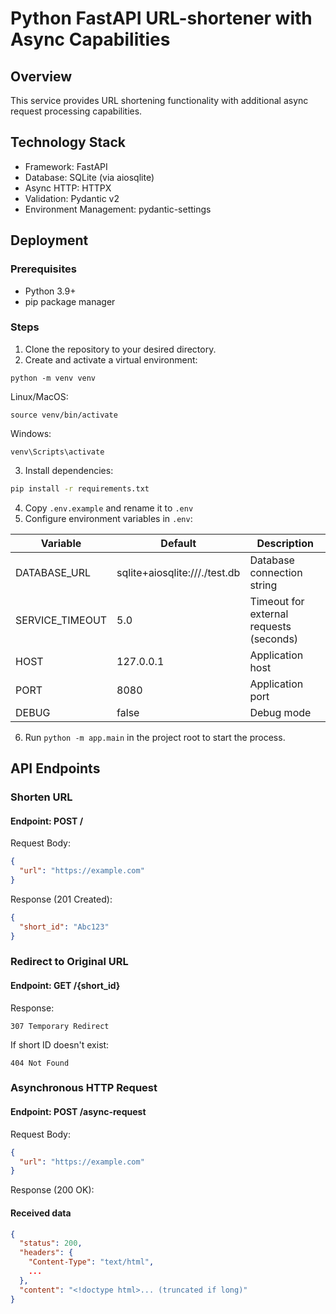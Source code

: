 # Python FastAPI URL-shortener with Async Capabilities
## Overview
This service provides URL shortening functionality with additional 
async request processing capabilities.

## Technology Stack
- Framework: FastAPI
- Database: SQLite (via aiosqlite)
- Async HTTP: HTTPX
- Validation: Pydantic v2
- Environment Management: pydantic-settings

## Deployment
### Prerequisites
- Python 3.9+
- pip package manager

### Steps
1. Clone the repository to your desired directory.
2. Create and activate a virtual environment:
``` 
python -m venv venv
```
Linux/MacOS:
```
source venv/bin/activate
```
Windows:
```
venv\Scripts\activate 
```

3. Install dependencies:
```bash
pip install -r requirements.txt
```
4. Copy `.env.example` and rename it to `.env`
5. Configure environment variables in `.env`:

| Variable        | Default                       | Description                              |
|-----------------|-------------------------------|------------------------------------------|
| DATABASE_URL    | sqlite+aiosqlite:///./test.db | Database connection string               |
| SERVICE_TIMEOUT | 5.0                           | Timeout for external requests (seconds)  |
| HOST            | 127.0.0.1                     | Application host                         |                         
| PORT            | 8080                          | Application port                         |                         
| DEBUG           | false                         | Debug mode                               |

6. Run `python -m app.main` in the project root to start the process.

## API Endpoints

### Shorten URL
#### Endpoint: POST /
Request Body:
```json
{
  "url": "https://example.com"
}
```
Response (201 Created):
```json
{
  "short_id": "Abc123"
}
```

### Redirect to Original URL
#### Endpoint: GET /{short_id}
Response:
```
307 Temporary Redirect
```
If short ID doesn't exist:
```
404 Not Found 
```

### Asynchronous HTTP Request
#### Endpoint: POST /async-request
Request Body:
```json
{
  "url": "https://example.com"
}
```
Response (200 OK): 

#### Received data 
```json
{
  "status": 200,
  "headers": {
    "Content-Type": "text/html",
    ...
  },
  "content": "<!doctype html>... (truncated if long)"
}
```